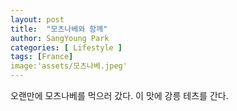 ```yaml
---
layout: post
title:  "모츠나베와 함께"
author: SangYoung Park
categories: [ Lifestyle ]
tags: [France]
image:'assets/모츠나베.jpeg'
---
```


오랜만에 모츠나베를 먹으러 갔다. 이 맛에 강릉 테츠를 간다.
